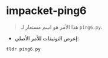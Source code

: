 # impacket-ping6

> هذا الأمر هو اسم مستعار لـ `ping6.py`.

- إعرض التوثيقات للأمر الأصلي:

`tldr ping6.py`
